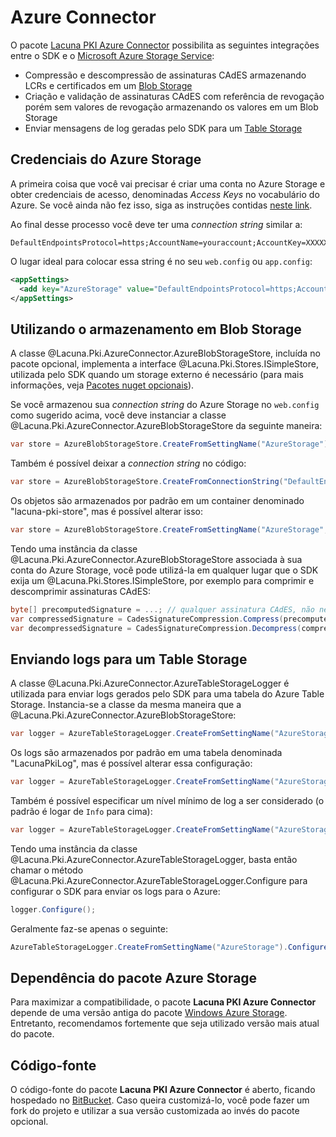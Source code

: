 ﻿# Azure Connector

O pacote [Lacuna PKI Azure Connector](https://www.nuget.org/packages/Lacuna.Pki.AzureConnector/) possibilita as seguintes integrações entre o SDK e o [Microsoft Azure Storage Service](https://azure.microsoft.com/pt-br/services/storage/):

* Compressão e descompressão de assinaturas CAdES armazenando LCRs e certificados em um [Blob Storage](https://docs.microsoft.com/pt-br/azure/storage/storage-dotnet-how-to-use-blobs)
* Criação e validação de assinaturas CAdES com referência de revogação porém sem valores de revogação armazenando os valores em um Blob Storage
* Enviar mensagens de log geradas pelo SDK para um [Table Storage](https://docs.microsoft.com/pt-br/azure/storage/storage-dotnet-how-to-use-tables)

## Credenciais do Azure Storage

A primeira coisa que você vai precisar é criar uma conta no Azure Storage e obter credenciais de acesso, denominadas *Access Keys* no vocabulário do Azure. Se você ainda não fez isso, siga as instruções contidas [neste link](https://azure.microsoft.com/pt-br/documentation/articles/storage-create-storage-account/).

Ao final desse processo você deve ter uma *connection string* similar a:

    DefaultEndpointsProtocol=https;AccountName=youraccount;AccountKey=XXXXXXXXXX==

O lugar ideal para colocar essa string é no seu `web.config` ou `app.config`:

```xml
<appSettings>
  <add key="AzureStorage" value="DefaultEndpointsProtocol=https;AccountName=youraccount;AccountKey=XXXXXXXXXX==" />
</appSettings>
```

## Utilizando o armazenamento em Blob Storage

A classe @Lacuna.Pki.AzureConnector.AzureBlobStorageStore, incluída no pacote opcional, implementa a interface @Lacuna.Pki.Stores.ISimpleStore, utilizada pelo SDK quando um storage externo é necessário (para mais informações, veja [Pacotes nuget opcionais](index.md)).

Se você armazenou sua *connection string* do Azure Storage no `web.config` como sugerido acima, você deve instanciar a classe @Lacuna.Pki.AzureConnector.AzureBlobStorageStore da seguinte maneira:

```csharp
var store = AzureBlobStorageStore.CreateFromSettingName("AzureStorage"); // ou o que você colocou no atributo "key" da tag appSetting
```

Também é possível deixar a *connection string* no código:

```csharp
var store = AzureBlobStorageStore.CreateFromConnectionString("DefaultEndpointsProtocol=https;AccountName=youraccount;AccountKey=XXXXXXXXXX==");
```

Os objetos são armazenados por padrão em um container denominado "lacuna-pki-store", mas é possível alterar isso:

```csharp
var store = AzureBlobStorageStore.CreateFromSettingName("AzureStorage", "my-container");
```

Tendo uma instância da classe @Lacuna.Pki.AzureConnector.AzureBlobStorageStore associada à sua conta do Azure Storage, você pode utilizá-la em qualquer lugar que o SDK exija um @Lacuna.Pki.Stores.ISimpleStore, por exemplo para comprimir e descomprimir assinaturas CAdES:

```csharp
byte[] precomputedSignature = ...; // qualquer assinatura CAdES, não necessariamente feita com o SDK
var compressedSignature = CadesSignatureCompression.Compress(precomputedSignature, store);
var decompressedSignature = CadesSignatureCompression.Decompress(compressedSignature, store);
```

## Enviando logs para um Table Storage

A classe @Lacuna.Pki.AzureConnector.AzureTableStorageLogger é utilizada para enviar logs gerados pelo SDK para uma tabela do Azure Table Storage. Instancia-se a classe da mesma maneira que a @Lacuna.Pki.AzureConnector.AzureBlobStorageStore:

```csharp
var logger = AzureTableStorageLogger.CreateFromSettingName("AzureStorage"); // ou o que você colocou no atributo "key" da tag appSetting
```

Os logs são armazenados por padrão em uma tabela denominada "LacunaPkiLog", mas é possível alterar essa configuração:

```csharp
var logger = AzureTableStorageLogger.CreateFromSettingName("AzureStorage", "MyTable");
```

Também é possível especificar um nível mínimo de log a ser considerado (o padrão é logar de `Info` para cima):

```csharp
var logger = AzureTableStorageLogger.CreateFromSettingName("AzureStorage", minLevel: LogLevels.Trace); // this would log A LOT, use only for diagnostics
```

Tendo uma instância da classe @Lacuna.Pki.AzureConnector.AzureTableStorageLogger, basta então chamar o método @Lacuna.Pki.AzureConnector.AzureTableStorageLogger.Configure para configurar o SDK para enviar os logs para o Azure:

```csharp
logger.Configure();
```

Geralmente faz-se apenas o seguinte:

```csharp
AzureTableStorageLogger.CreateFromSettingName("AzureStorage").Configure();
```

## Dependência do pacote Azure Storage

Para maximizar a compatibilidade, o pacote **Lacuna PKI Azure Connector** depende de uma versão antiga do pacote [Windows Azure Storage](https://www.nuget.org/packages/WindowsAzure.Storage/). Entretanto, recomendamos fortemente que seja utilizado versão mais atual do pacote.

## Código-fonte

O código-fonte do pacote **Lacuna PKI Azure Connector** é aberto, ficando hospedado no [BitBucket](https://bitbucket.org/Lacunas/pkiazureconnector). Caso queira customizá-lo, você pode fazer um fork do projeto e utilizar a sua versão customizada ao invés do pacote opcional.
